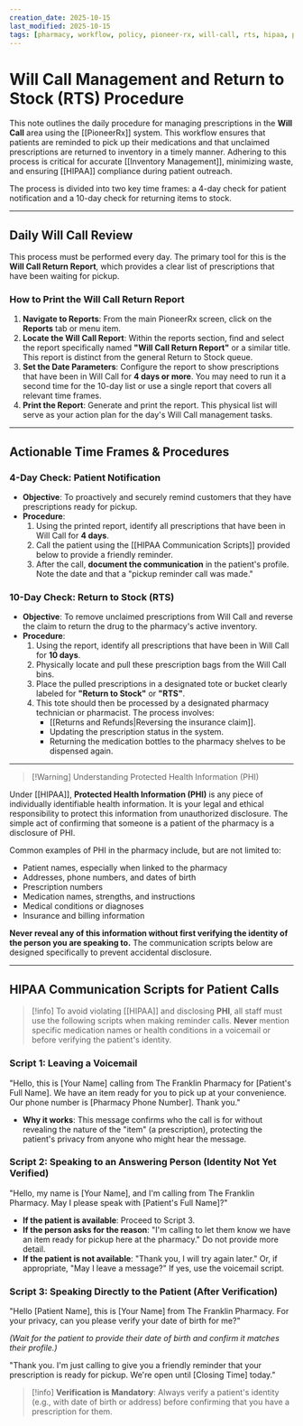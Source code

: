 ```yaml
---
creation_date: 2025-10-15
last_modified: 2025-10-15
tags: [pharmacy, workflow, policy, pioneer-rx, will-call, rts, hipaa, phi]
---
```


# Will Call Management and Return to Stock (RTS) Procedure

This note outlines the daily procedure for managing prescriptions in the **Will Call** area using the [[PioneerRx]] system. This workflow ensures that patients are reminded to pick up their medications and that unclaimed prescriptions are returned to inventory in a timely manner. Adhering to this process is critical for accurate [[Inventory Management]], minimizing waste, and ensuring [[HIPAA]] compliance during patient outreach.

The process is divided into two key time frames: a 4-day check for patient notification and a 10-day check for returning items to stock.

***

## Daily Will Call Review

This process must be performed every day. The primary tool for this is the **Will Call Return Report**, which provides a clear list of prescriptions that have been waiting for pickup.

### How to Print the Will Call Return Report

1.  **Navigate to Reports**: From the main PioneerRx screen, click on the **Reports** tab or menu item.
2.  **Locate the Will Call Report**: Within the reports section, find and select the report specifically named **"Will Call Return Report"** or a similar title. This report is distinct from the general Return to Stock queue.
3.  **Set the Date Parameters**: Configure the report to show prescriptions that have been in Will Call for **4 days or more**. You may need to run it a second time for the 10-day list or use a single report that covers all relevant time frames.
4.  **Print the Report**: Generate and print the report. This physical list will serve as your action plan for the day's Will Call management tasks.

***

## Actionable Time Frames & Procedures

### 4-Day Check: Patient Notification

* **Objective**: To proactively and securely remind customers that they have prescriptions ready for pickup.
* **Procedure**:
    1.  Using the printed report, identify all prescriptions that have been in Will Call for **4 days**.
    2.  Call the patient using the [[HIPAA Communication Scripts]] provided below to provide a friendly reminder.
    3.  After the call, **document the communication** in the patient's profile. Note the date and that a "pickup reminder call was made."

### 10-Day Check: Return to Stock (RTS)

* **Objective**: To remove unclaimed prescriptions from Will Call and reverse the claim to return the drug to the pharmacy's active inventory.
* **Procedure**:
    1.  Using the report, identify all prescriptions that have been in Will Call for **10 days**.
    2.  Physically locate and pull these prescription bags from the Will Call bins.
    3.  Place the pulled prescriptions in a designated tote or bucket clearly labeled for **"Return to Stock"** or **"RTS"**.
    4.  This tote should then be processed by a designated pharmacy technician or pharmacist. The process involves:
        * [[Returns and Refunds|Reversing the insurance claim]].
        * Updating the prescription status in the system.
        * Returning the medication bottles to the pharmacy shelves to be dispensed again.

***

 >[!Warning] Understanding Protected Health Information (PHI)

Under [[HIPAA]], **Protected Health Information (PHI)** is any piece of individually identifiable health information. It is your legal and ethical responsibility to protect this information from unauthorized disclosure. The simple act of confirming that someone is a patient of the pharmacy is a disclosure of PHI.

Common examples of PHI in the pharmacy include, but are not limited to:
* Patient names, especially when linked to the pharmacy
* Addresses, phone numbers, and dates of birth
* Prescription numbers
* Medication names, strengths, and instructions
* Medical conditions or diagnoses
* Insurance and billing information

**Never reveal any of this information without first verifying the identity of the person you are speaking to.** The communication scripts below are designed specifically to prevent accidental disclosure.

***

## HIPAA Communication Scripts for Patient Calls

>[!info] 
To avoid violating [[HIPAA]] and disclosing **PHI**, all staff must use the following scripts when making reminder calls. **Never** mention specific medication names or health conditions in a voicemail or before verifying the patient's identity.

### Script 1: Leaving a Voicemail

"Hello, this is [Your Name] calling from The Franklin Pharmacy for [Patient's Full Name]. We have an item ready for you to pick up at your convenience. Our phone number is [Pharmacy Phone Number]. Thank you."

* **Why it works**: This message confirms who the call is for without revealing the nature of the "item" (a prescription), protecting the patient's privacy from anyone who might hear the message.

### Script 2: Speaking to an Answering Person (Identity Not Yet Verified)

"Hello, my name is [Your Name], and I'm calling from The Franklin Pharmacy. May I please speak with [Patient's Full Name]?"

* **If the patient is available**: Proceed to Script 3.
* **If the person asks for the reason**: "I'm calling to let them know we have an item ready for pickup here at the pharmacy." Do not provide more detail.
* **If the patient is not available**: "Thank you, I will try again later." Or, if appropriate, "May I leave a message?" If yes, use the voicemail script.

### Script 3: Speaking Directly to the Patient (After Verification)

"Hello [Patient Name], this is [Your Name] from The Franklin Pharmacy. For your privacy, can you please verify your date of birth for me?"

*(Wait for the patient to provide their date of birth and confirm it matches their profile.)*

"Thank you. I'm just calling to give you a friendly reminder that your prescription is ready for pickup. We're open until [Closing Time] today."

> [!info] 
>  **Verification is Mandatory**: Always verify a patient's identity (e.g., with date of birth or address) before confirming that you have a prescription for them.